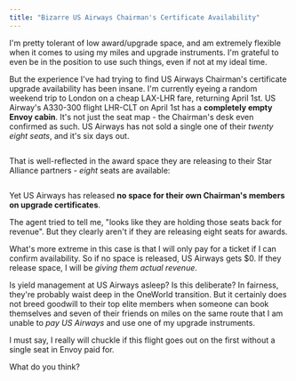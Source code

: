 ```yaml
---
title: "Bizarre US Airways Chairman's Certificate Availability"
---
```


I'm pretty tolerant of low award/upgrade space, and am extremely flexible when
it comes to using my miles and upgrade instruments. I'm grateful to even be in
the position to use such things, even if not at my ideal time.

But the experience I've had trying to find US Airways Chairman's certificate
upgrade availability has been insane. I'm currently eyeing a random weekend trip
to London on a cheap LAX-LHR fare, returning April 1st. US Airway's A330-300 flight
LHR-CLT on April 1st has a **completely empty Envoy cabin**. It's not just the
seat map - the Chairman's desk even confirmed as such. US Airways has not sold a
single one of their *twenty eight seats*, and it's six days out.

<div class="image-container">
  <img src="/blog/2014/03/26/bizarre-us-airways-chairmans-certificate-availability/seatmap.png" alt="" />
</div>

That is well-reflected in the award space they are releasing to their
Star Alliance partners - *eight* seats are available:

<div class="image-container">
  <img src="/blog/2014/03/26/bizarre-us-airways-chairmans-certificate-availability/award_availability.png" alt="" />
</div>

Yet US Airways has released **no
space for their own Chairman's members on upgrade certificates**.

The agent tried to tell me, "looks like they are holding those seats back for
revenue". But they clearly aren't if they are releasing eight seats for awards.

What's more extreme in this case is that I will only pay for a ticket if I can
confirm availability. So if no space is released, US Airways gets $0. If they
release space, I will be *giving them actual revenue*.

Is yield management at US Airways asleep? Is this deliberate? In fairness, they're probably waist
deep in the OneWorld transition. But it certainly does not breed goodwill to
their top elite members when someone can book themselves and seven of their
friends on miles on the same route that I am unable to *pay US Airways* and use
one of my upgrade instruments.

I must say, I really will chuckle if this flight goes out on the first without a
single seat in Envoy paid for.

What do you think?

